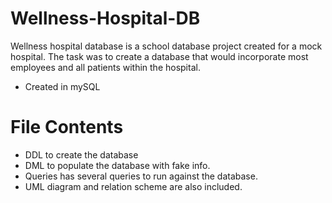 # Wellness-Hospital-DB
Wellness hospital database is a school database project created for a mock hospital. The task was to create a database that would incorporate most employees and all patients within the hospital.

- Created in mySQL

File Contents
=============
- DDL to create the database
- DML to populate the database with fake info.
- Queries has several queries to run against the database.
- UML diagram and relation scheme are also included.
